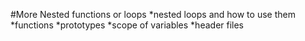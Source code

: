 #More Nested functions or loops
*nested loops and how to use them
*functions
*prototypes
*scope of variables
*header files
